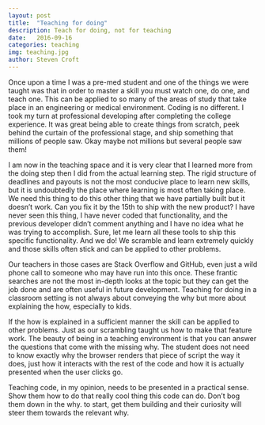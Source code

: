 ```yaml
---
layout: post
title:  "Teaching for doing"
description: Teach for doing, not for teaching
date:   2016-09-16
categories: teaching
img: teaching.jpg
author: Steven Croft
---
```


Once upon a time I was a pre-med student and one of the things we were taught was that in order to master a skill you must watch one, do one, and teach one. This can be applied to so many of the areas of study that take place in an engineering or medical environment. Coding is no different. I took my turn at professional developing after completing the college experience. It was great being able to create things from scratch, peek behind the curtain of the professional stage, and ship something that millions of people saw. Okay maybe not millions but several people saw them!

I am now in the teaching space and it is very clear that I learned more from the doing step then I did from the actual learning step. The rigid structure of deadlines and payouts is not the most conducive place to learn new skills, but it is undoubtedly the place where learning is most often taking place. We need this thing to do this other thing that we have partially built but it doesn’t work. Can you fix it by the 15th to ship with the new product? I have never seen this thing, I have never coded that functionality, and the previous developer didn’t comment anything and I have no idea what he was trying to accomplish. Sure, let me learn all these tools to ship this specific functionality. And we do! We scramble and learn extremely quickly and those skills often stick and can be applied to other problems.

Our teachers in those cases are Stack Overflow and GitHub, even just a wild phone call to someone who may have run into this once. These frantic searches are not the most in-depth looks at the topic but they can get the job done and are often useful in future development. Teaching for doing in a classroom setting is not always about conveying the why but more about explaining the how, especially to kids.

If the how is explained in a sufficient manner the skill can be applied to other problems. Just as our scrambling taught us how to make that feature work. The beauty of being in a teaching environment is that you can answer the questions that come with the missing why. The student does not need to know exactly why the browser renders that piece of script the way it does, just how it interacts with the rest of the code and how it is actually presented when the user clicks go.

Teaching code, in my opinion, needs to be presented in a practical sense. Show them how to do that really cool thing this code can do. Don’t bog them down in the why. to start, get them building and their curiosity will steer them towards the relevant why.